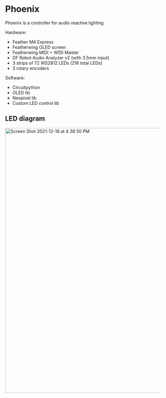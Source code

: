 # Phoenix

Phoenix is a controller for audio reactive lighting

Hardware:
- Feather M4 Express
- Featherwing OLED screen
- Featherwing MIDI + WIDI Master
- DF Robot Audio Analyzer v2 (with 3.5mm input)
- 3 strips of 72 WS2812 LEDs (216 total LEDs)
- 3 rotary encoders

Software:
- Circuitpython
- OLED lib
- Neopixel lib
- Custom LED control lib

## LED diagram

<img width="857" alt="Screen Shot 2021-12-18 at 4 38 50 PM" src="https://user-images.githubusercontent.com/178066/146659402-7a5e64f7-bc56-4eec-9cec-db7126da48a0.png">
